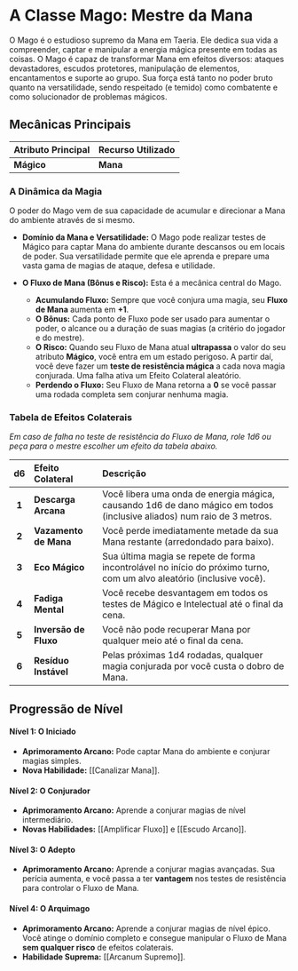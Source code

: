 # A Classe Mago: Mestre da Mana

O Mago é o estudioso supremo da Mana em Taeria. Ele dedica sua vida a compreender, captar e manipular a energia mágica presente em todas as coisas. O Mago é capaz de transformar Mana em efeitos diversos: ataques devastadores, escudos protetores, manipulação de elementos, encantamentos e suporte ao grupo. Sua força está tanto no poder bruto quanto na versatilidade, sendo respeitado (e temido) como combatente e como solucionador de problemas mágicos.

## Mecânicas Principais

| Atributo Principal | Recurso Utilizado |
| :----------------- | :---------------- |
| **Mágico** | **Mana** |

### A Dinâmica da Magia
O poder do Mago vem de sua capacidade de acumular e direcionar a Mana do ambiente através de si mesmo.

* **Domínio da Mana e Versatilidade:** O Mago pode realizar testes de Mágico para captar Mana do ambiente durante descansos ou em locais de poder. Sua versatilidade permite que ele aprenda e prepare uma vasta gama de magias de ataque, defesa e utilidade.

* **O Fluxo de Mana (Bônus e Risco):** Esta é a mecânica central do Mago.
    * **Acumulando Fluxo:** Sempre que você conjura uma magia, seu **Fluxo de Mana** aumenta em **+1**.
    * **O Bônus:** Cada ponto de Fluxo pode ser usado para aumentar o poder, o alcance ou a duração de suas magias (a critério do jogador e do mestre).
    * **O Risco:** Quando seu Fluxo de Mana atual **ultrapassa** o valor do seu atributo **Mágico**, você entra em um estado perigoso. A partir daí, você deve fazer um **teste de resistência mágica** a cada nova magia conjurada. Uma falha ativa um Efeito Colateral aleatório.
    * **Perdendo o Fluxo:** Seu Fluxo de Mana retorna a **0** se você passar uma rodada completa sem conjurar nenhuma magia.

### Tabela de Efeitos Colaterais
*Em caso de falha no teste de resistência do Fluxo de Mana, role 1d6 ou peça para o mestre escolher um efeito da tabela abaixo.*

| d6 | Efeito Colateral | Descrição |
|:--:| :--- | :--- |
| **1** | **Descarga Arcana** | Você libera uma onda de energia mágica, causando 1d6 de dano mágico em todos (inclusive aliados) num raio de 3 metros. |
| **2** | **Vazamento de Mana** | Você perde imediatamente metade da sua Mana restante (arredondado para baixo). |
| **3** | **Eco Mágico** | Sua última magia se repete de forma incontrolável no início do próximo turno, com um alvo aleatório (inclusive você). |
| **4** | **Fadiga Mental** | Você recebe desvantagem em todos os testes de Mágico e Intelectual até o final da cena. |
| **5** | **Inversão de Fluxo** | Você não pode recuperar Mana por qualquer meio até o final da cena. |
| **6** | **Resíduo Instável** | Pelas próximas 1d4 rodadas, qualquer magia conjurada por você custa o dobro de Mana. |

## Progressão de Nível

#### Nível 1: O Iniciado
* **Aprimoramento Arcano:** Pode captar Mana do ambiente e conjurar magias simples.
* **Nova Habilidade:** [[Canalizar Mana]].

#### Nível 2: O Conjurador
* **Aprimoramento Arcano:** Aprende a conjurar magias de nível intermediário.
* **Novas Habilidades:** [[Amplificar Fluxo]] e [[Escudo Arcano]].

#### Nível 3: O Adepto
* **Aprimoramento Arcano:** Aprende a conjurar magias avançadas. Sua perícia aumenta, e você passa a ter **vantagem** nos testes de resistência para controlar o Fluxo de Mana.

#### Nível 4: O Arquimago
* **Aprimoramento Arcano:** Aprende a conjurar magias de nível épico. Você atinge o domínio completo e consegue manipular o Fluxo de Mana **sem qualquer risco** de efeitos colaterais.
* **Habilidade Suprema:** [[Arcanum Supremo]].